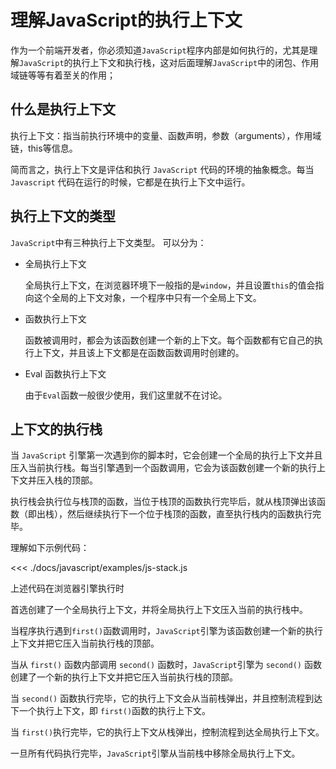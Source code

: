 # 理解JavaScript的执行上下文

作为一个前端开发者，你必须知道`JavaScript`程序内部是如何执行的，尤其是理解`JavaScript`的执行上下文和执行栈，这对后面理解`JavaScript`中的闭包、作用域链等等有着至关的作用；

## 什么是执行上下文

执行上下文：指当前执行环境中的变量、函数声明，参数（arguments），作用域链，this等信息。

简而言之，执行上下文是评估和执行 `JavaScript` 代码的环境的抽象概念。每当 `Javascript` 代码在运行的时候，它都是在执行上下文中运行。

## 执行上下文的类型

`JavaScript`中有三种执行上下文类型。
可以分为：
- 全局执行上下文
  
  全局执行上下文，在浏览器环境下一般指的是`window`，并且设置`this`的值会指向这个全局的上下文对象，一个程序中只有一个全局上下文。

- 函数执行上下文

  函数被调用时，都会为该函数创建一个新的上下文。每个函数都有它自己的执行上下文，并且该上下文都是在函数函数调用时创建的。

- Eval 函数执行上下文

  由于`Eval`函数一般很少使用，我们这里就不在讨论。


## 上下文的执行栈

当 `JavaScript` 引擎第一次遇到你的脚本时，它会创建一个全局的执行上下文并且压入当前执行栈。每当引擎遇到一个函数调用，它会为该函数创建一个新的执行上下文并压入栈的顶部。

执行栈会执行位与栈顶的函数，当位于栈顶的函数执行完毕后，就从栈顶弹出该函数（即出栈），然后继续执行下一个位于栈顶的函数，直至执行栈内的函数执行完毕。

理解如下示例代码：

<<< ./docs/javascript/examples/js-stack.js

上述代码在浏览器引擎执行时

首选创建了一个全局执行上下文，并将全局执行上下文压入当前的执行栈中。

当程序执行遇到`first()`函数调用时，`JavaScript`引擎为该函数创建一个新的执行上下文并把它压入当前执行栈的顶部。

当从 `first()` 函数内部调用 `second()` 函数时，`JavaScript`引擎为 `second()` 函数创建了一个新的执行上下文并把它压入当前执行栈的顶部。

当 `second()` 函数执行完毕，它的执行上下文会从当前栈弹出，并且控制流程到达下一个执行上下文，即 `first()`函数的执行上下文。

当 `first()`执行完毕，它的执行上下文从栈弹出，控制流程到达全局执行上下文。

一旦所有代码执行完毕，`JavaScript`引擎从当前栈中移除全局执行上下文。